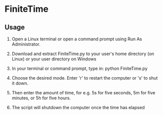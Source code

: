 FiniteTime
==

Usage
--
1. Open a Linux terminal or open a command prompt using Run As Administrator.

2. Download and extract FiniteTime.py to your user's home directory (on Linux) or your user directory on Windows

3. In your terminal or command prompt, type in:
python FiniteTime.py

4. Choose the desired mode. Enter 'r' to restart the computer or 's' to shut it down.

5. Then enter the amount of time, for e.g. 5s for five seconds, 5m for five minutes, or 5h for five hours.

6. The script will shutdown the computer once the time has elapsed 
